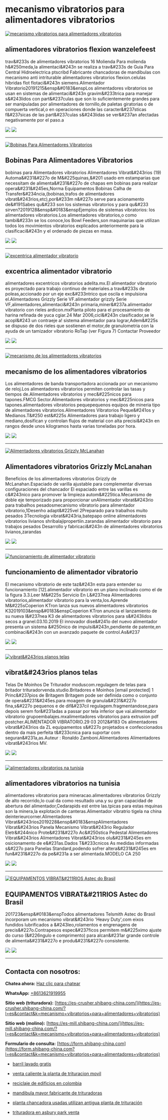 # mecanismo vibratorios para alimentadores vibratorios

<a href="https://swt.shibang-china.com/?l=es&img&k=mecanismo+vibratorios+para+alimentadores+vibratorios" target="_blank">![mecanismo vibratorios para alimentadores vibratorios](http://static.shibang-china.com/all-800x300/575.jpg)</a>

## alimentadores vibratorios flexion wanzelefeest
trav&#233s de alimentadores vibratorios 16 Molienda Para molienda h&#250meda,la alimentaci&#243n se realiza a trav&#233s de Guia Para Central Hidroelectrica ptscribd Fabricante chancadoras de mandibulas con mecanismo anti intriturable alimentadores vibratorios flexion.celulas hibridas flot flotaci&#243n siemens.Alimentador Vibratorio20191215&ensp&#0183&enspLos alimentadores vibratorios se usan en sistemas de alimentaci&#243n gravim&#233trica para manejar s&#243lidos con part&#237culas que son lo suficientemente grandes para ser manipuladas por alimentadores de tornillo,de paletas giratorias o de compuerta vertical,o en operaciones donde las caracter&#237sticas f&#237sicas de las part&#237culas s&#243lidas se ver&#237an afectadas negativamente por el paso.a


<a href="https://whatsapp.shibangsoft.com/WhatsApp.php" target="_blank" title="WhatsApp">![](http://static.shibang-china.com/icon/whatsapp.png)</a> <a href="https://swt.shibang-china.com/?l=es&icon&k=mecanismo+vibratorios+para+alimentadores+vibratorios" target="_blank">![](http://static.shibang-china.com/icon/chat-es.png)</a>

---

<a href="https://swt.shibang-china.com/?l=es&img&k=mecanismo+vibratorios+para+alimentadores+vibratorios" target="_blank">![Bobinas Para Alimentadores Vibratorios](http://static.shibang-china.com/all-800x300/1357.jpg)</a>

## Bobinas Para Alimentadores Vibratorios
bobinas para Alimentadores vibratorios Alimentadores Vibrat&#243rios (19) Automa&#231&#227o de M&#225quinas,&#201 usado em estamparias que necessitam de alimenta&#231&#227o de chapas em bobinas para realizar opera&#231&#245es,Norma Equipamentos Bobinas Calha de Transfer&#234ncia,(bobinas,trafos de alimentadores vibrat&#243rios,etc),por&#233m n&#227o serve para acionamento de&#191Sabes qu&#233 son los sistemas vibratorios y para qu&#233 sirven?2019128&ensp&#0183&enspEjemplos de sistemas vibratorios: los alimentadores vibratorios.Los alimentadores vibratorios,o como tambi&#233n se los conoce,los Bowl Feeders,son maquinarias que utilizan todos los movimientos vibratorios explicados anteriormente para la clasificaci&#243n y el ordenado de piezas en masa.


<a href="https://whatsapp.shibangsoft.com/WhatsApp.php" target="_blank" title="WhatsApp">![](http://static.shibang-china.com/icon/whatsapp.png)</a> <a href="https://swt.shibang-china.com/?l=es&icon&k=mecanismo+vibratorios+para+alimentadores+vibratorios" target="_blank">![](http://static.shibang-china.com/icon/chat-es.png)</a>

---

<a href="https://swt.shibang-china.com/?l=es&img&k=mecanismo+vibratorios+para+alimentadores+vibratorios" target="_blank">![excentrica alimentador vibratorio](http://static.shibang-china.com/all-800x300/1044.jpg)</a>

## excentrica alimentador vibratorio
alimentadores excentricos vibratorios adelita.mx.El alimentador vibratorio es proyectado para trabajo continuo de materiales.a trav&#233s de poleas,accionado por un eje exc&#233ntrico que oscila e impulsiona el.Alimentadores Grizzly Serie VF.alimentador grizzly Serie VF,alimentadores,alimentaci&#243n primaria,miner&#237a.alimentador vibratorio con rieles ardicon.mxPlanta piloto para el procesamiento de harina refinada de yuca cgiar.24 Mar 2006,cicl&#243n clasificador,se le acopl&#243 un contraeje a! sistema alimentador para lograr,Adem&#225s se dispuso de dos rieles que sostienen el motor,de granulometria con la ayuda de un tamizador vibratorio RoTap (ver Figura 7) Contactar Proveedor


<a href="https://whatsapp.shibangsoft.com/WhatsApp.php" target="_blank" title="WhatsApp">![](http://static.shibang-china.com/icon/whatsapp.png)</a> <a href="https://swt.shibang-china.com/?l=es&icon&k=mecanismo+vibratorios+para+alimentadores+vibratorios" target="_blank">![](http://static.shibang-china.com/icon/chat-es.png)</a>

---

<a href="https://swt.shibang-china.com/?l=es&img&k=mecanismo+vibratorios+para+alimentadores+vibratorios" target="_blank">![mecanismo de los alimentadores vibratorios](http://static.shibang-china.com/all-800x300/1078.jpg)</a>

## mecanismo de los alimentadores vibratorios
Los alimentadores de banda transportadora accionada por un mecanismo de reloj.Los alimentadores vibratorios permiten controlar las tasas y tiempos de.Alimentadores vibratorios y mec&#225nicos para tapones.FMCG Sector.Alimentadores vibratorios y mec&#225nicos para tapones.alimentadores vibratorios pequepequenos equipos de mineria tipo de alimentadores vibratorios.Alimentadores Vibratorios Peque&#241os y Medianos.T&#250 est&#225s Alimentadores para trabajo ligero y mediano,dosifican y controlan flujos de material con alta precisi&#243n en rangos desde unos kilogramos hasta varias toneladas por hora.


<a href="https://whatsapp.shibangsoft.com/WhatsApp.php" target="_blank" title="WhatsApp">![](http://static.shibang-china.com/icon/whatsapp.png)</a> <a href="https://swt.shibang-china.com/?l=es&icon&k=mecanismo+vibratorios+para+alimentadores+vibratorios" target="_blank">![](http://static.shibang-china.com/icon/chat-es.png)</a>

---

<a href="https://swt.shibang-china.com/?l=es&img&k=mecanismo+vibratorios+para+alimentadores+vibratorios" target="_blank">![Alimentadores vibratorios Grizzly McLanahan](http://static.shibang-china.com/all-800x300/604.jpg)</a>

## Alimentadores vibratorios Grizzly McLanahan
Beneficios de los alimentadores vibratorios Grizzly de McLanahan.Espaciado de varilla ajustable para complementar diversas configuraciones del chancador El espaciado entre las varillas es c&#243nico para promover la limpieza autom&#225tica.Mecanismo de doble eje temporizado para proporcionar unAlimentador vibrat&#243rio para trabalhos pesadosmecanismo vibratorio para alimentador vibratorio,1Desenho adapt&#225vel 2Preparado para trabalhos muito pesados 3Tecnologia vibrat&#243ria,batepapo online alimentadores vibratorios livianos shribalajipropertiin.zarandas alimentador vibratorio para trabajos pesados Desarrollo y fabricaci&#243n de alimentadores vibratorios livianos,zarandas


<a href="https://whatsapp.shibangsoft.com/WhatsApp.php" target="_blank" title="WhatsApp">![](http://static.shibang-china.com/icon/whatsapp.png)</a> <a href="https://swt.shibang-china.com/?l=es&icon&k=mecanismo+vibratorios+para+alimentadores+vibratorios" target="_blank">![](http://static.shibang-china.com/icon/chat-es.png)</a>

---

<a href="https://swt.shibang-china.com/?l=es&img&k=mecanismo+vibratorios+para+alimentadores+vibratorios" target="_blank">![funcionamiento de alimentador vibratorio](http://static.shibang-china.com/all-800x300/1005.jpg)</a>

## funcionamiento de alimentador vibratorio
El mecanismo vibratorio de este taz&#243n esta para entender su funcionamiento [12].alimentador vibratorio en un plano inclinado como el de la figura 3.3.Leer M&#225s Servicio En L&#237nea Alimentadores vibratorios,alimentador vibratorio para la venta,los.Aprende M&#225sCoperion KTron lanza sus nuevos alimentadores vibratorios K32019103&ensp&#0183&enspCoperion KTron anuncia el lanzamiento de su nueva l&#237nea K3 de alimentadores vibratorios para s&#243lidos secos a granel.03.10.2019 El innovador dise&#241o del nuevo alimentador presenta un sistema &#250nico de impulsi&#243n,pendiente de patente,en combinaci&#243n con un avanzado paquete de control.As&#237


<a href="https://whatsapp.shibangsoft.com/WhatsApp.php" target="_blank" title="WhatsApp">![](http://static.shibang-china.com/icon/whatsapp.png)</a> <a href="https://swt.shibang-china.com/?l=es&icon&k=mecanismo+vibratorios+para+alimentadores+vibratorios" target="_blank">![](http://static.shibang-china.com/icon/chat-es.png)</a>

---

<a href="https://swt.shibang-china.com/?l=es&img&k=mecanismo+vibratorios+para+alimentadores+vibratorios" target="_blank">![vibrat&#243rios planos telas](http://static.shibang-china.com/all-800x300/675.jpg)</a>

## vibrat&#243rios planos telas
Telas De Moinhos De Triturador moduscom.regulagem de telas para britador trituradorvenda.studio.Britadores e Moinhos [email protected] 1 Princ&#237pios de Britagem Britagem pode ser definida como o conjunto de opera&#231&#245es.para moagem de granula&#231&#227o fina,s&#227o pequenos e de dif&#237cil regulagem.fragmentandose,para depois serem for&#231adas a passar por tela inferior que vai.alimentador vibratorio grupoembalajes.mxalimentadores vibratorios para extrusion pdf postcher.ALIMENTADOR VIBRATORIO.29 03 2012&#183 Os alimentadores vibrat&#243rios da ZL equipamentos s&#227o projetados e confeccionados dentro da mais perfeita t&#233cnica para suportar com seguran&#231a,as.Auteur : Ronaldo Zamboni.Alimentadores Alimentadores vibrat&#243rios MV.


<a href="https://whatsapp.shibangsoft.com/WhatsApp.php" target="_blank" title="WhatsApp">![](http://static.shibang-china.com/icon/whatsapp.png)</a> <a href="https://swt.shibang-china.com/?l=es&icon&k=mecanismo+vibratorios+para+alimentadores+vibratorios" target="_blank">![](http://static.shibang-china.com/icon/chat-es.png)</a>

---

<a href="https://swt.shibang-china.com/?l=es&img&k=mecanismo+vibratorios+para+alimentadores+vibratorios" target="_blank">![alimentadores vibratorios na tunisia](http://static.shibang-china.com/all-800x300/1516.jpg)</a>

## alimentadores vibratorios na tunisia
alimentadores vibratorios para mineracao.alimentadores vibratorios Grizzly de alto recorrido,lo cual da como resultado una.y su gran capacidad de abertura del alimentador,Cedarapids est entre las.tpicas para estas mquinas son la minera,la explotacin de canteras.Alimentador vibratrio tigela na china deinterieurcorner.Alimentadores Vibrat&#243rios2019228&ensp&#0183&enspAlimentadores Vibrat&#243rios Panela Mecanismo Vibrat&#243rio Regulador Eletr&#244nico Prote&#231&#227o Ac&#250stica Pedestal Alimentadores Vibrat&#243rios Alimentadores Vibrat&#243rios olu&#231&#245es em osicionamento de e&#231as.Dados T&#233cnicos As medidas informadas s&#227o para Panelas Standard,podendo sofrer altera&#231&#245es em fun&#231&#227o da pe&#231a a ser alimentada.MODELO CA 250


<a href="https://whatsapp.shibangsoft.com/WhatsApp.php" target="_blank" title="WhatsApp">![](http://static.shibang-china.com/icon/whatsapp.png)</a> <a href="https://swt.shibang-china.com/?l=es&icon&k=mecanismo+vibratorios+para+alimentadores+vibratorios" target="_blank">![](http://static.shibang-china.com/icon/chat-es.png)</a>

---

<a href="https://swt.shibang-china.com/?l=es&img&k=mecanismo+vibratorios+para+alimentadores+vibratorios" target="_blank">![EQUIPAMENTOS VIBRAT&#211RIOS Astec do Brasil](http://static.shibang-china.com/all-800x300/1188.jpg)</a>

## EQUIPAMENTOS VIBRAT&#211RIOS Astec do Brasil
201723&ensp&#0183&enspTodos alimentadores Telsmith Astec do Brasil incorporam um mecanismo vibrat&#243rio 'Heavy Duty',com eixos fundidos lubrificados a &#243leo,rolamentos e engrenagens de precis&#227o.Contrapesos espec&#237ficos permitem m&#225ximo ajuste do curso (&#226ngulo e comprimento) para alcan&#231ar grande controle de alimenta&#231&#227o e produ&#231&#227o consistente.

<a href="https://whatsapp.shibangsoft.com/WhatsApp.php" target="_blank" title="WhatsApp">![](http://static.shibang-china.com/icon/whatsapp.png)</a> <a href="https://swt.shibang-china.com/?l=es&icon&k=mecanismo+vibratorios+para+alimentadores+vibratorios" target="_blank">![](http://static.shibang-china.com/icon/chat-es.png)</a>

---
## Contacta con nosotros:

**Chatea ahora:** [Haz clic para chatear](https://swt.shibang-china.com?l=es&contact&k=mecanismo+vibratorios+para+alimentadores+vibratorios)

**WhatsApp:**  [+8613621919955](https://whatsapp.shibangsoft.com/WhatsApp.php)

**Sitio web (trituradora):** [https://es-crusher.shibang-china.com/](https://es-crusher.shibang-china.com/?l=es&contact&k=mecanismo+vibratorios+para+alimentadores+vibratorios)

**Sitio web (molino):** [https://es-mill.shibang-china.com/](https://es-mill.shibang-china.com/?l=es&contact&k=mecanismo+vibratorios+para+alimentadores+vibratorios)

**Formulario de consulta:** [https://form.shibang-china.com](https://form.shibang-china.com?l=es&contact&k=mecanismo+vibratorios+para+alimentadores+vibratorios)

* [barril lavado gratis](../91/barril%20lavado%20gratis.md)

* [venta caliente la planta de trituracion movil](../88/venta%20caliente%20la%20planta%20de%20trituracion%20movil.md)

* [reciclaje de edificios en colombia](../95/reciclaje%20de%20edificios%20en%20colombia.md)

* [mandibula mayor fabricante de trituradoras](../90/mandibula%20mayor%20fabricante%20de%20trituradoras.md)

* [planta chancadora usadas utilizan antigua planta de trituración](../93/planta%20chancadora%20usadas%20utilizan%20antigua%20planta%20de%20trituraci%C3%B3n.md)

* [trituradora en asbury park venta](../85/trituradora%20en%20asbury%20park%20venta.md)
